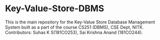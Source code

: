 # Key-Value-Store-DBMS

This is the main repository for the Key-Value Store Database Management System built as a part of the course CS251 (DBMS), CSE Dept, NITK.
Contributors: Suhas K S(181CO253), Sai Krishna Anand (181CO244).
